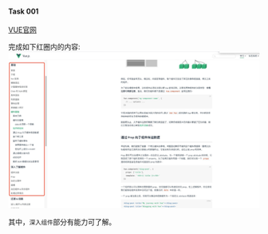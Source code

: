 #### Task 001

[VUE官网](https://cn.vuejs.org/v2/guide/)

完成如下红圈内的内容:
![](../assets/0001_fig_001.jpg)

其中，`深入组件`部分有能力可了解。